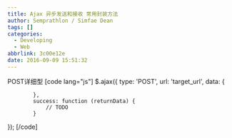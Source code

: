 ```yaml
---
title: Ajax 异步发送和接收 常用封装方法
author: Semprathlon / Simfae Dean
tags: []
categories:
  - Developing
  - Web
abbrlink: 3c00e12e
date: 2016-09-09 15:51:32
---
```

POST详细型
[code lang="js"]
$.ajax({
            type: 'POST',
            url: 'target_url',
            data: {
                
            },
            success: function (returnData) {
                // TODO
            }
});
[/code]